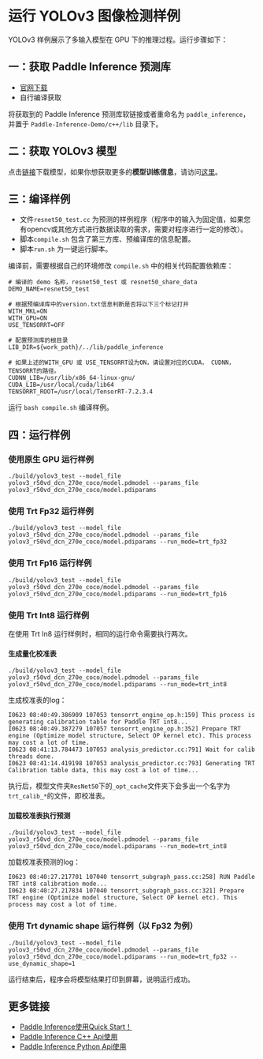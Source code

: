 # 运行 YOLOv3 图像检测样例

YOLOv3 样例展示了多输入模型在 GPU 下的推理过程。运行步骤如下：

## 一：获取 Paddle Inference 预测库

- [官网下载](https://www.paddlepaddle.org.cn/documentation/docs/zh/advanced_guide/inference_deployment/inference/build_and_install_lib_cn.html)
- 自行编译获取

将获取到的 Paddle Inference 预测库软链接或者重命名为 `paddle_inference`，并置于 `Paddle-Inference-Demo/c++/lib` 目录下。

## 二：获取 YOLOv3 模型

点击[链接](https://paddle-inference-dist.bj.bcebos.com/Paddle-Inference-Demo/yolov3_r50vd_dcn_270e_coco.tgz)下载模型，如果你想获取更多的**模型训练信息**，请访问[这里](https://github.com/PaddlePaddle/PaddleDetection)。

## 三：编译样例
 
- 文件`resnet50_test.cc` 为预测的样例程序（程序中的输入为固定值，如果您有opencv或其他方式进行数据读取的需求，需要对程序进行一定的修改）。    
- 脚本`compile.sh` 包含了第三方库、预编译库的信息配置。
- 脚本`run.sh` 为一键运行脚本。

编译前，需要根据自己的环境修改 `compile.sh` 中的相关代码配置依赖库：
```shell
# 编译的 demo 名称，resnet50_test 或 resnet50_share_data
DEMO_NAME=resnet50_test

# 根据预编译库中的version.txt信息判断是否将以下三个标记打开
WITH_MKL=ON
WITH_GPU=ON
USE_TENSORRT=OFF

# 配置预测库的根目录
LIB_DIR=${work_path}/../lib/paddle_inference

# 如果上述的WITH_GPU 或 USE_TENSORRT设为ON，请设置对应的CUDA， CUDNN， TENSORRT的路径。
CUDNN_LIB=/usr/lib/x86_64-linux-gnu/
CUDA_LIB=/usr/local/cuda/lib64
TENSORRT_ROOT=/usr/local/TensorRT-7.2.3.4
```

运行 `bash compile.sh` 编译样例。

## 四：运行样例

### 使用原生 GPU 运行样例

```shell
./build/yolov3_test --model_file yolov3_r50vd_dcn_270e_coco/model.pdmodel --params_file yolov3_r50vd_dcn_270e_coco/model.pdiparams
```

### 使用 Trt Fp32 运行样例

```shell
./build/yolov3_test --model_file yolov3_r50vd_dcn_270e_coco/model.pdmodel --params_file yolov3_r50vd_dcn_270e_coco/model.pdiparams --run_mode=trt_fp32
```

### 使用 Trt Fp16 运行样例

```shell
./build/yolov3_test --model_file yolov3_r50vd_dcn_270e_coco/model.pdmodel --params_file yolov3_r50vd_dcn_270e_coco/model.pdiparams --run_mode=trt_fp16
```

### 使用 Trt Int8 运行样例

在使用 Trt In8 运行样例时，相同的运行命令需要执行两次。

#### 生成量化校准表

```shell
./build/yolov3_test --model_file yolov3_r50vd_dcn_270e_coco/model.pdmodel --params_file yolov3_r50vd_dcn_270e_coco/model.pdiparams --run_mode=trt_int8
```

生成校准表的log：
```
I0623 08:40:49.386909 107053 tensorrt_engine_op.h:159] This process is generating calibration table for Paddle TRT int8...
I0623 08:40:49.387279 107057 tensorrt_engine_op.h:352] Prepare TRT engine (Optimize model structure, Select OP kernel etc). This process may cost a lot of time.
I0623 08:41:13.784473 107053 analysis_predictor.cc:791] Wait for calib threads done.
I0623 08:41:14.419198 107053 analysis_predictor.cc:793] Generating TRT Calibration table data, this may cost a lot of time...
```

执行后，模型文件夹`ResNet50`下的`_opt_cache`文件夹下会多出一个名字为`trt_calib_*`的文件，即校准表。

#### 加载校准表执行预测

```shell
./build/yolov3_test --model_file yolov3_r50vd_dcn_270e_coco/model.pdmodel --params_file yolov3_r50vd_dcn_270e_coco/model.pdiparams --run_mode=trt_int8
```

加载校准表预测的log：
```
I0623 08:40:27.217701 107040 tensorrt_subgraph_pass.cc:258] RUN Paddle TRT int8 calibration mode...
I0623 08:40:27.217834 107040 tensorrt_subgraph_pass.cc:321] Prepare TRT engine (Optimize model structure, Select OP kernel etc). This process may cost a lot of time.
```

### 使用 Trt dynamic shape 运行样例（以 Fp32 为例）
```shell
./build/yolov3_test --model_file yolov3_r50vd_dcn_270e_coco/model.pdmodel --params_file yolov3_r50vd_dcn_270e_coco/model.pdiparams --run_mode=trt_fp32 --use_dynamic_shape=1
```

运行结束后，程序会将模型结果打印到屏幕，说明运行成功。

## 更多链接
- [Paddle Inference使用Quick Start！](https://paddle-inference.readthedocs.io/en/latest/introduction/quick_start.html)
- [Paddle Inference C++ Api使用](https://paddle-inference.readthedocs.io/en/latest/api_reference/cxx_api_index.html)
- [Paddle Inference Python Api使用](https://paddle-inference.readthedocs.io/en/latest/api_reference/python_api_index.html)